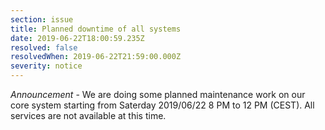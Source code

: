 ```yaml
---
section: issue
title: Planned downtime of all systems
date: 2019-06-22T18:00:59.235Z
resolved: false
resolvedWhen: 2019-06-22T21:59:00.000Z
severity: notice
---
```

_Announcement_ - We are doing some planned maintenance work on our core system starting from Saterday 2019/06/22 8 PM to 12 PM (CEST). All services are not available at this time.
